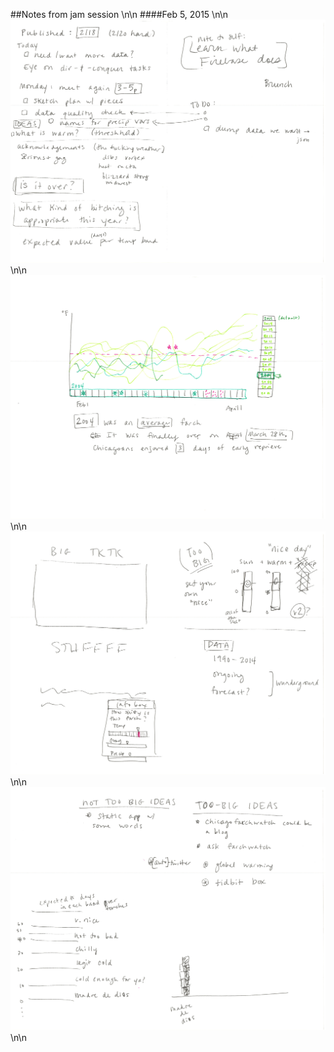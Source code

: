 ##Notes from jam session \n\n ####Feb 5, 2015 \n\n ![](img/notes1.jpg) \n\n ![](img/notes2.jpg) \n\n ![](img/notes3.jpg) \n\n ![](img/notes4.jpg) \n\n
